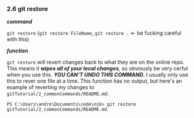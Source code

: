 ### 2.6 git restore

***command***

`git restore` (`git restore FileName`, `git restore .` <- be fucking careful with this)

***function***

`git restore` will revert changes back to what they are on the online repo. This means it ***wipes all of your local changes***, so obviously be very cerful when you use this. ***YOU CAN'T UNDO THIS COMMAND***. I usually only use this to rever one file at a time. This function has no output, but here's an example of reverting my changes to `gitTutorial/2_commonCommands/README.md`:

```
PS C:\Users\andre\Documents\code\nik> git restore gitTutorial/2_commonCommands/README.md
```